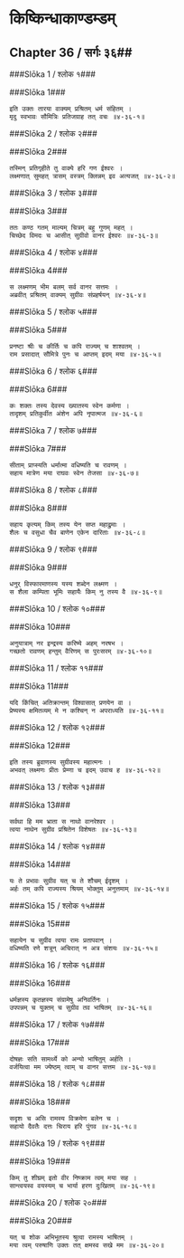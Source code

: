 किष्किन्धाकाण्डम्डम्
===============================


## Chapter 36  / सर्गः ३६##


###Slōka 1 / श्लोक १###


###Slōka 1###


    इति उक्तः तारया वाक्यम् प्रश्रितम् धर्म संहितम् ।
    मृदु स्वभावः सौमित्रिः प्रतिजग्राह तत् वचः ॥४-३६-१॥


###Slōka 2 / श्लोक २###


###Slōka 2###


    तस्मिन् प्रतिगृहीते तु वाक्ये हरि गण ईश्वरः ।
    लक्ष्मणात् सुमहत् त्रासम् वस्त्रम् क्लिन्नम् इव अत्यजत् ॥४-३६-२॥


###Slōka 3 / श्लोक ३###


###Slōka 3###


    ततः कण्ठ गतम् माल्यम् चित्रम् बहु गुणम् महत् ।
    चिच्छेद विमदः च आसीत् सुग्रीवो वानर ईश्वरः ॥४-३६-३॥


###Slōka 4 / श्लोक ४###


###Slōka 4###


    स लक्ष्मणम् भीम बलम् सर्व वानर सत्तमः ।
    अब्रवीत् प्रश्रितम् वाक्यम् सुग्रीवः संप्रहर्षयन् ॥४-३६-४॥


###Slōka 5 / श्लोक ५###


###Slōka 5###


    प्रनष्टा श्रीः च कीर्तिः च कपि राज्यम् च शाश्वतम् ।
    राम प्रसादात् सौमित्रे पुनः च आप्तम् इदम् मया ॥४-३६-५॥


###Slōka 6 / श्लोक ६###


###Slōka 6###


    कः शक्तः तस्य देवस्य ख्यातस्य स्वेन कर्मणा ।
    तादृशम् प्रतिकुर्वीत अंशेन अपि नृपात्मज ॥४-३६-६॥


###Slōka 7 / श्लोक ७###


###Slōka 7###


    सीताम् प्राप्स्यति धर्मात्मा वधिष्यति च रावणम् ।
    सहाय मात्रेण मया राघवः स्वेन तेजसा ॥४-३६-७॥


###Slōka 8 / श्लोक ८###


###Slōka 8###


    सहाय कृत्यम् किम् तस्य येन सप्त महाद्रुमाः ।
    शैलः च वसुधा चैव बाणेन एकेन दारिताः ॥४-३६-८॥


###Slōka 9 / श्लोक ९###


###Slōka 9###


    धनुर् विस्फारमाणस्य यस्य शब्देन लक्ष्मण ।
    स शैला कम्पिता भूमिः सहायैः किम् नु तस्य वै ॥४-३६-९॥


###Slōka 10 / श्लोक १०###


###Slōka 10###


    अनुयात्राम् नर इन्द्रस्य करिष्ये अहम् नरषभ ।
    गच्छतो रावणम् हन्तुम् वैरिणम् स पुरःसरम् ॥४-३६-१०॥


###Slōka 11 / श्लोक ११###


###Slōka 11###


    यदि किंचित् अतिक्रान्तम् विश्वासात् प्रणयेन वा ।
    प्रेष्यस्य क्षमितव्यम् मे न कश्चिन् न अपराध्यति ॥४-३६-११॥


###Slōka 12 / श्लोक १२###


###Slōka 12###


    इति तस्य ब्रुवाणस्य सुग्रीवस्य महात्मनः ।
    अभवत् लक्ष्मणः प्रीतः प्रेम्णा च इदम् उवाच ह ॥४-३६-१२॥


###Slōka 13 / श्लोक १३###


###Slōka 13###


    सर्वथा हि मम भ्राता स नाथो वानरेश्वर ।
    त्वया नाथेन सुग्रीव प्रश्रितेन विशेषतः ॥४-३६-१३॥


###Slōka 14 / श्लोक १४###


###Slōka 14###


    यः ते प्रभावः सुग्रीव यत् च ते शौचम् ईदृशम् ।
    अर्हः तम् कपि राज्यस्य श्रियम् भोक्तुम् अनुत्तमाम् ॥४-३६-१४॥


###Slōka 15 / श्लोक १५###


###Slōka 15###


    सहायेन च सुग्रीव त्वया रामः प्रतापवान् ।
    वधिष्यति रणे शत्रून् अचिरात् न अत्र संशयः ॥४-३६-१५॥


###Slōka 16 / श्लोक १६###


###Slōka 16###


    धर्मज्ञस्य कृतज्ञस्य संग्रामेषु अनिवर्तिनः ।
    उपपन्नम् च युक्तम् च सुग्रीव तव भाषितम् ॥४-३६-१६॥


###Slōka 17 / श्लोक १७###


###Slōka 17###


    दोषज्ञः सति सामर्थ्ये को अन्यो भाषितुम् अर्हति ।
    वर्जयित्वा मम ज्येष्ठम् त्वाम् च वानर सत्तम ॥४-३६-१७॥


###Slōka 18 / श्लोक १८###


###Slōka 18###


    सदृशः च असि रामस्य विक्रमेण बलेन च ।
    सहायो दैवतैः दत्तः चिराय हरि पुंगव ॥४-३६-१८॥


###Slōka 19 / श्लोक १९###


###Slōka 19###


    किम् तु शीघ्रम् इतो वीर निष्क्राम त्वम् मया सह ।
    सान्त्वयस्व वयस्यम् च भार्या हरण दुःखितम् ॥४-३६-१९॥


###Slōka 20 / श्लोक २०###


###Slōka 20###


    यत् च शोक अभिभूतस्य श्रुत्वा रामस्य भाषितम् ।
    मया त्वम् परुषाणि उक्तः तत् क्षमस्व सखे मम ॥४-३६-२०॥


